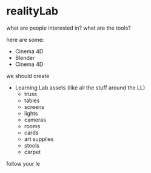 
# realityLab

what are people interested in? what are the tools?

here are some:

 - Cinema 4D
 - Blender
 - Cinema 4D

we should create

 - Learning Lab assets (like all the stuff around the LL)
	 - truss
	 - tables
	 - screens
	 - lights
	 - cameras
	 - rooms
	 - cards
	 - art supplies
	 - stools
	 - carpet

follow your le


<!--stackedit_data:
eyJoaXN0b3J5IjpbNTA3MDE4NTU1LDEyNjMyMjQ5MDBdfQ==
-->